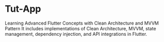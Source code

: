 # Tut-App
Learning Advanced Flutter Concepts with Clean Architecture and MVVM Pattern It includes implementations of Clean Architecture, MVVM, state management, dependency injection, and API integrations in Flutter.
